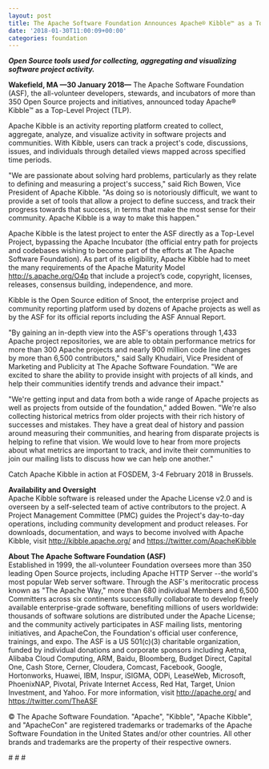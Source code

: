 ```yaml
---
layout: post
title: The Apache Software Foundation Announces Apache® Kibble™ as a Top-Level Project
date: '2018-01-30T11:00:09+00:00'
categories: foundation
---
```

<div> 
    <p><strong><em>Open Source tools used for collecting, aggregating and visualizing software project activity.</em></strong></p> 
    <p><strong><em></em></strong><strong>Wakefield, MA —30 January 2018—</strong> The Apache Software Foundation (ASF), the all-volunteer developers, stewards, and incubators of more than 350 Open Source projects and initiatives, announced today Apache® Kibble™ as a Top-Level Project (TLP).</p> 
  </div> 
  <div> 
    <p>Apache Kibble is an activity reporting platform created to collect, aggregate, analyze, and visualize activity in software projects and communities. With Kibble, users can track a project's code, discussions, issues, and individuals through detailed views mapped across specified time periods.</p> 
  </div> 
  <div> 
    <p>&quot;We are passionate about solving hard problems, particularly as they relate to defining and measuring a project's success,&quot; said Rich Bowen, Vice President of Apache Kibble. &quot;As doing so is notoriously difficult, we want to provide a set of tools that allow a project to define success, and track their progress towards that success, in terms that make the most sense for their community. Apache Kibble is a way to make this happen.&quot;</p> 
  </div> 
  <div> 
    <p>Apache Kibble is the latest project to enter the ASF directly as a Top-Level Project, bypassing the Apache Incubator (the official entry path for projects and codebases wishing to become part of the efforts at The Apache Software Foundation). As part of its eligibility, Apache Kibble had to meet the many requirements of the Apache Maturity Model <a href="http://s.apache.org/O4p">http://s.apache.org/O4p</a> that include a project’s code, copyright, licenses, releases, consensus building, independence, and more.</p> 
    <p>Kibble is the Open Source edition of Snoot, the enterprise project and community reporting platform used by dozens of Apache projects as well as by the ASF for its official reports including the ASF Annual Report.</p> 
    <p>&quot;By gaining an in-depth view into the ASF's operations through 1,433 Apache project repositories, we are able to obtain performance metrics for more than 300 Apache projects and nearly 900 million code line changes by more than 6,500 contributors,&quot; said Sally Khudairi, Vice President of Marketing and Publicity at The Apache Software Foundation. &quot;We are excited to share the ability to provide insight with projects of all kinds, and help their communities identify trends and advance their impact.&quot;</p> 
    <p>&quot;We're getting input and data from both a wide range of Apache projects as well as projects from outside of the foundation,&quot; added Bowen. &quot;We're also collecting historical metrics from older projects with their rich history of successes and mistakes. They have a great deal of history and passion around measuring their communities, and hearing from disparate projects is helping to refine that vision. We would love to hear from more projects about what metrics are important to track, and invite their communities to join our mailing lists to discuss how we can help one another.&quot;</p> 
    <p>Catch Apache Kibble in action at FOSDEM, 3-4 February 2018 in Brussels.</p> 
    <p><strong>Availability and Oversight<br /></strong>Apache Kibble software is released under the Apache License v2.0 and is overseen by a self-selected team of active contributors to the project. A Project Management Committee (PMC) guides the Project's day-to-day operations, including community development and product releases. For downloads, documentation, and ways to become involved with Apache Kibble, visit <a href="http://kibble.apache.org/">http://kibble.apache.org/</a> and <a href="https://twitter.com/ApacheKibble">https://twitter.com/ApacheKibble</a></p> 
    <p><a href="https://twitter.com/ApacheKibble"></a><strong>About The Apache Software Foundation (ASF)<br /></strong>Established in 1999, the all-volunteer Foundation oversees more than 350 leading Open Source projects, including Apache HTTP Server --the world's most popular Web server software. Through the ASF's meritocratic process known as &quot;The Apache Way,&quot; more than 680 individual Members and 6,500 Committers across six continents successfully collaborate to develop freely available enterprise-grade software, benefiting millions of users worldwide: thousands of software solutions are distributed under the Apache License; and the community actively participates in ASF mailing lists, mentoring initiatives, and ApacheCon, the Foundation's official user conference, trainings, and expo. The ASF is a US 501(c)(3) charitable organization, funded by individual donations and corporate sponsors including Aetna, Alibaba Cloud Computing, ARM, Baidu, Bloomberg, Budget Direct, Capital One, Cash Store, Cerner, Cloudera, Comcast, Facebook, Google, Hortonworks, Huawei, IBM, Inspur, iSIGMA, ODPi, LeaseWeb, Microsoft, PhoenixNAP, Pivotal, Private Internet Access, Red Hat, Target, Union Investment, and Yahoo. For more information, visit <a href="http://apache.org/">http://apache.org/</a> and <a href="https://twitter.com/TheASF">https://twitter.com/TheASF</a></p> 
    <p><a href="https://twitter.com/TheASF"></a>© The Apache Software Foundation. &quot;Apache&quot;, &quot;Kibble&quot;, &quot;Apache Kibble&quot;, and &quot;ApacheCon&quot; are registered trademarks or trademarks of the Apache Software Foundation in the United States and/or other countries. All other brands and trademarks are the property of their respective owners.</p> 
    <p># # #</p> 
  </div>
